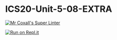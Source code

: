 # ICS20-Unit-5-08-EXTRA

[![Mr Coxall's Super Linter](https://github.com/ekaterina-chernykh/ICS20-Unit-5-08-EXTRA/workflows/Mr%20Coxall's%20Super%20Linter/badge.svg)](https://github.com/ekaterina-chernykh/ICS20-Unit-5-08-EXTRA/actions/)

[![Run on Repl.it](https://repl.it/badge/github/ekaterina-chernykh/ICS20-Unit-5-08-EXTRA)](https://repl.it/github/ekaterina-chernykh/ICS20-Unit-5-08-EXTRA)
